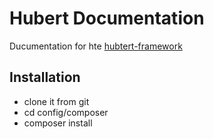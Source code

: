 # Hubert Documentation

Ducumentation for hte [hubtert-framework](https://github.com/falkmueller/hubert)

## Installation

- clone it from git
- cd config/composer
- composer install